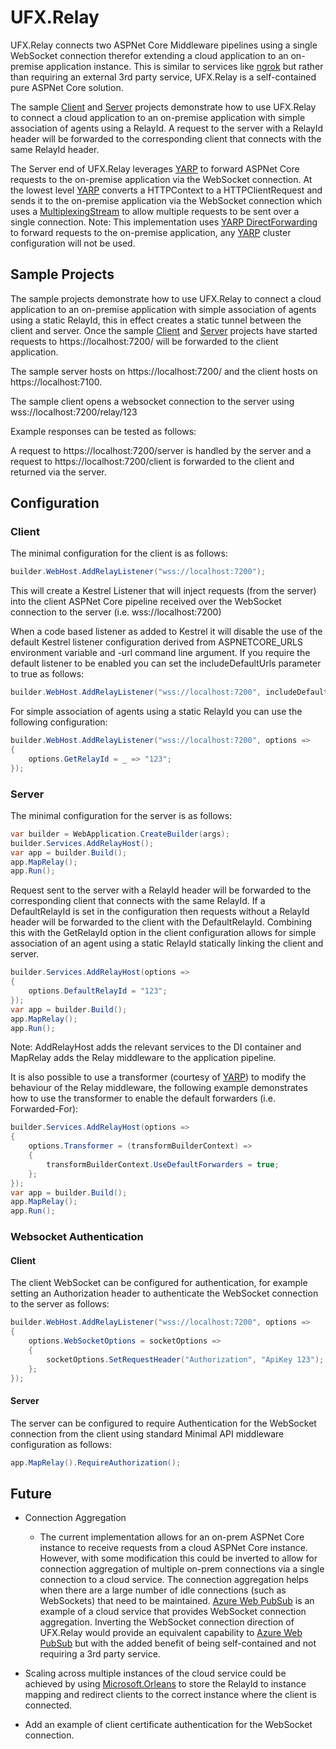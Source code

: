 # UFX.Relay

UFX.Relay connects two ASPNet Core Middleware pipelines using a single WebSocket connection therefor extending a cloud application to an on-premise application instance.
This is similar to services like [ngrok](https://ngrok.com) but rather than requiring an external 3rd party service, UFX.Relay is a self-contained pure ASPNet Core solution.

The sample [Client](samples/Sample.Client/Program.cs) and [Server](samples/Sample.Server/Program.cs) projects demonstrate how to use UFX.Relay to connect a cloud application to an on-premise application with simple association of agents using a RelayId. 
A request to the server with a RelayId header will be forwarded to the corresponding client that connects with the same RelayId header.

The Server end of UFX.Relay leverages [YARP](https://github.com/microsoft/reverse-proxy) to forward ASPNet Core requests to the on-premise application via the WebSocket connection.
At the lowest level [YARP](https://github.com/microsoft/reverse-proxy) converts a HTTPContext to a HTTPClientRequest and sends it to the on-premise application via the WebSocket connection which uses a [MultiplexingStream](https://github.com/dotnet/Nerdbank.Streams/blob/main/doc/MultiplexingStream.md) to allow multiple requests to be sent over a single connection.
Note: This implementation uses [YARP DirectForwarding](https://github.com/microsoft/reverse-proxy/blob/main/src/ReverseProxy/Forwarder/HttpForwarder.cs) to forward requests to the on-premise application, any [YARP](https://github.com/microsoft/reverse-proxy) cluster configuration will not be used.

## Sample Projects

The sample projects demonstrate how to use UFX.Relay to connect a cloud application to an on-premise application with simple association of agents using a static RelayId, this in effect creates a static tunnel between the client and server.
Once the sample [Client](samples/Sample.Client/Program.cs) and [Server](samples/Sample.Server/Program.cs) projects have started requests to https://localhost:7200/ will be forwarded to the client application.

The sample server hosts on https://localhost:7200/ and the client hosts on https://localhost:7100.

The sample client opens a websocket connection to the server using wss://localhost:7200/relay/123

Example responses can be tested as follows:

A request to https://localhost:7200/server is handled by the server and a request to https://localhost:7200/client is forwarded to the client and returned via the server.

## Configuration

### Client

The minimal configuration for the client is as follows:

```csharp
builder.WebHost.AddRelayListener("wss://localhost:7200");
```
This will create a Kestrel Listener that will inject requests (from the server) into the client ASPNet Core pipeline received over the WebSocket connection to the server (i.e. wss://localhost:7200) 

When a code based listener as added to Kestrel it will disable the use of the default Kestrel listener configuration derived from ASPNETCORE_URLS environment variable and -url command line argument.
If you require the default listener to be enabled you can set the includeDefaultUrls parameter to true as follows:

```csharp
builder.WebHost.AddRelayListener("wss://localhost:7200", includeDefaultUrls: true);
```

For simple association of agents using a static RelayId you can use the following configuration:

```csharp
builder.WebHost.AddRelayListener("wss://localhost:7200", options =>
{
    options.GetRelayId = _ => "123";
});
```

### Server

The minimal configuration for the server is as follows:

```csharp
var builder = WebApplication.CreateBuilder(args);
builder.Services.AddRelayHost();
var app = builder.Build();
app.MapRelay();
app.Run();

```

Request sent to the server with a RelayId header will be forwarded to the corresponding client that connects with the same RelayId.
If a DefaultRelayId is set in the configuration then requests without a RelayId header will be forwarded to the client with the DefaultRelayId.
Combining this with the GetRelayId option in the client configuration allows for simple association of an agent using a static RelayId statically linking the client and server.

```csharp
builder.Services.AddRelayHost(options =>
{
    options.DefaultRelayId = "123";
});
var app = builder.Build();
app.MapRelay();
app.Run();

```

Note: AddRelayHost adds the relevant services to the DI container and MapRelay adds the Relay middleware to the application pipeline.

It is also possible to use a transformer (courtesy of [YARP](https://github.com/microsoft/reverse-proxy)) to modify the behaviour of the Relay middleware, the following example demonstrates how to use the transformer to enable the default forwarders (i.e. Forwarded-For):

```csharp
builder.Services.AddRelayHost(options =>
{
    options.Transformer = (transformBuilderContext) =>
    {
        transformBuilderContext.UseDefaultForwarders = true;
    };
});
var app = builder.Build();
app.MapRelay();
app.Run();

```

### Websocket Authentication

#### Client

The client WebSocket can be configured for authentication, for example setting an Authorization header to authenticate the WebSocket connection to the server as follows:

```csharp
builder.WebHost.AddRelayListener("wss://localhost:7200", options =>
{
    options.WebSocketOptions = socketOptions =>
    {
        socketOptions.SetRequestHeader("Authorization", "ApiKey 123");
    };
});
```

#### Server

The server can be configured to require Authentication for the WebSocket connection from the client using standard Minimal API middleware configuration as follows:

```csharp
app.MapRelay().RequireAuthorization();
```


## Future

* Connection Aggregation
  * The current implementation allows for an on-prem ASPNet Core instance to receive requests from a cloud ASPNet Core instance.
However, with some modification this could be inverted to allow for connection aggregation of multiple on-prem connections via a single connection to a cloud service.
The connection aggregation helps when there are a large number of idle connections (such as WebSockets) that need to be maintained.
[Azure Web PubSub](https://azure.microsoft.com/en-gb/products/web-pubsub) is an example of a cloud service that provides WebSocket connection aggregation.
Inverting the WebSocket connection direction of UFX.Relay would provide an equivalent capability to [Azure Web PubSub](https://azure.microsoft.com/en-gb/products/web-pubsub) but with the added benefit of being self-contained and not requiring a 3rd party service.

* Scaling across multiple instances of the cloud service could be achieved by using [Microsoft.Orleans](https://github.com/dotnet/orleans) to store the RelayId to instance mapping and redirect clients to the correct instance where the client is connected.

* Add an example of client certificate authentication for the WebSocket connection.
